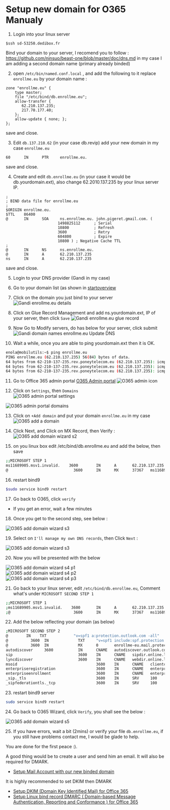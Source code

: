 # Setup new domain for O365 Manualy


1. Login into your linux server

 ``` 
$ssh sd-53250.dedibox.fr
```  

 Bind your domain to your server, I recomend you to follow : <https://github.com/ninsuo/beast-one/blob/master/doc/dns.md>
in my case I am adding a second domain name (primary already binded)

2. open `/etc/bin/named.conf.local` , and add the following to it replace `enrollme.eu` by your domain name :
  
 ```dns
zone "enrollme.eu" {
     type master;
     file "/etc/bind/db.enrollme.eu";
     allow-transfer {
        62.210.137.235;
        217.70.177.40;
     };
     allow-update { none; };
};
``` 
save and close. 

3. Edit `db.137.210.62` (in your case db.revip) add your new domain in my case `enrollme.eu`  
 
 ```dns 
60      IN      PTR     enrollme.eu.  
``` 
save and close.
 
4. Create and edit `db.enrollme.eu` (in your case it would be db.yourdomain.ext), also change 62.2010.137.235 by your linux server IP.

 ```dns
;
; BIND data file for enrollme.eu
;
$ORIGIN enrollme.eu.
$TTL    86400
@       IN      SOA     ns.enrollme.eu. john.pigeret.gmail.com. (
                        1498825112      ; Serial
                        10800           ; Refresh
                        3600            ; Retry
                        604800          ; Expire
                        10800 ) ; Negative Cache TTL
;
@       IN      NS      ns.enrollme.eu.
@       IN      A       62.210.137.235
ns      IN      A       62.210.137.235
```   
save and close.

5. Login to your DNS provider (Gandi in my case)
6. Go to your domain list (as shown in [startoverview](startoverview.md)
7. Click on the domain you just bind to your server
![Gandi enrollme.eu details](GANDI_enrollmeeu_details.png)

8. Click on Glue Record Management and add ns.yourdomain.ext, IP of your server, then click `Save`
![Gandi enrollme.eu glue record](GANDI_DomainNameEnrollmeeuGlueRecordManagement.png)  

9. Now Go to Modify servers, do has below for your server, click submit
![Gandi domain names enrollme.eu Update DNS](GANDI_DomainNamesEnrollmeeuUpdateDNS.png)  

10. Wait a while, once you are able to ping yourdomain.ext then it is OK.

 ```bash
enola@mobilutils:~$ ping enrollme.eu
PING enrollme.eu (62.210.137.235) 56(84) bytes of data.
64 bytes from 62-210-137-235.rev.poneytelecom.eu (62.210.137.235): icmp_seq=1 ttl=64 time=0.015 ms
64 bytes from 62-210-137-235.rev.poneytelecom.eu (62.210.137.235): icmp_seq=2 ttl=64 time=0.020 ms
64 bytes from 62-210-137-235.rev.poneytelecom.eu (62.210.137.235): icmp_seq=3 ttl=64 time=0.021 ms
```  

11. Go to Office 365 admin portal [O365 Admin portal]()
 ![O365 admin icon](O365_AdminIcon.png)  

12. Click on `Settings`, then `Domains`  
 ![O365 admin portal settings](O365_AdminPortalSettings.png)   
  
 ![O365 admin portal domains](O365_AdminPortalAddDomains.png)  

13. Click on `+Add domain` and put your domain `enrollme.eu` in my case 
 ![O365 add a domain](O365_AdminPortalAddADomain.png) 

14. Click Next, and Click on MX Record, then Verify :  
 ![O365 add domain wizard s2](O365_AddDomain_WizardS2.png)

15. on you linux box edit /etc/bind/db.enrollme.eu and add the below, then save

 ```bash
;;MICROSOFT STEP 1
ms11689905.msv1.invalid.    3600        IN      A       62.210.137.235
@                             3600      IN      MX      37367   ms11689905.msv1.invalid.
```

16. restart bind9

 ```bash
$sudo service bind9 restart
```

17. Go back to O365, click `verify`
   - If you get an error, wait a few minutes  

18. Once you get to the second step, see below :  

 ![O365 add domain wizard s3](O365_AddDomain_WizardS3.png)

19. Select on `I'll manage my own DNS records`, then Click `Next` :  

 ![O365 add domain wizard s3](O365_AddDomain_WizardS3_Select.png)
 
20. Now you will be presented with the below  

 ![O365 add domain wizard s4 p1](O365_AddDomain_WizardS4_p1.png)  
 ![O365 add domain wizard s4 p2](O365_AddDomain_WizardS4_p2.png)  
 ![O365 add domain wizard s4 p3](O365_AddDomain_WizardS4_p3.png)  

21. Go back to your linux server, edit `/etc/bind/db.enrollme.eu`,  Comment what's under `MICROSOFT SECOND STEP 1`  

 ```bash
;;MICROSOFT STEP 1
;ms11689905.msv1.invalid.    3600       IN      A       62.210.137.235
;@                            3600      IN      MX      37367   ms11689905.msv1.invalid.
```  

22. Add the below reflecting your domain (as below)  

 ```bash
;MICROSOFT SECOND STEP 2
@        IN    TXT            "v=spf1 a:protection.outlook.com -all"
@          3600  IN             TXT     "v=spf1 include:spf.protection.outlook.com -all"
@          3600  IN             MX      0       enrollme-eu.mail.protection.outlook.com.
autodiscover     3600           IN      CNAME   autodiscover.outlook.com.
sip                             3600    IN      CNAME   sipdir.online.lync.com.
lyncdiscover                    3600    IN      CNAME   webdir.online.lync.com.
msoid                                   3600    IN      CNAME   clientconfig.microsoftonline-p.net.
enterpriseregistration                  3600    IN      CNAME   enterpriseregistration.windows.net.
enterpriseenrollment                    3600    IN      CNAME   enterpriseenrollment.manage.microsoft.com.
_sip._tls                               3600    IN      SRV     100     1       443        sipdir.online.lync.com.
_sipfederationtls._tcp                  3600    IN      SRV     100     1       5061       sipfed.online.lync.com.
```

23. restart bind9 server
 
 ```bash
sudo service bind9 restart
```

24. Go back to O365 Wizard, click `Verify`, you shall see the below :

 ![O365 add domain wizard s5](O365_AddDomain_WizardS5.png)

25. If you have errors, wait a bit (2mins) or verify your file `db.enrollme.eu`, if you still have problems contact me, I would be glade to help.


You are done for the first peace :).


A good thing would be to create a user and send him an email. It will also be required for DMARK.

 * [Setup Mail Account with our new binded domain](O365_AddUserOnNewDomain.md)

It is highly recommended to set DKIM then DMARK

 * [Setup DKIM (Domain Key Identified Mail) for Office 365](O365_SetupDKIM.md)
 * [Setup Linux bind record DMARC ( Domain-based Message Authentication, Reporting and Conformance ) for Office 365](O365_SetupDMARCWithLinux.md)
